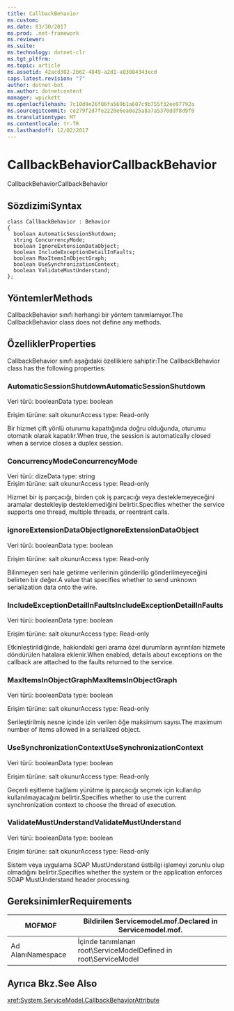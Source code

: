 ```yaml
---
title: CallbackBehavior
ms.custom: 
ms.date: 03/30/2017
ms.prod: .net-framework
ms.reviewer: 
ms.suite: 
ms.technology: dotnet-clr
ms.tgt_pltfrm: 
ms.topic: article
ms.assetid: 42acd302-2b62-4849-a2d1-a03084343ecd
caps.latest.revision: "7"
author: dotnet-bot
ms.author: dotnetcontent
manager: wpickett
ms.openlocfilehash: 7c10d9e26f86fa569b1a607c9b755f32ee97792a
ms.sourcegitcommit: ce279f2d7fe2220e6ea0a25a8a7a5370ddf8d9f0
ms.translationtype: MT
ms.contentlocale: tr-TR
ms.lasthandoff: 12/02/2017
---
```

# <a name="callbackbehavior"></a><span data-ttu-id="1c9a1-102">CallbackBehavior</span><span class="sxs-lookup"><span data-stu-id="1c9a1-102">CallbackBehavior</span></span>
<span data-ttu-id="1c9a1-103">CallbackBehavior</span><span class="sxs-lookup"><span data-stu-id="1c9a1-103">CallbackBehavior</span></span>  
  
## <a name="syntax"></a><span data-ttu-id="1c9a1-104">Sözdizimi</span><span class="sxs-lookup"><span data-stu-id="1c9a1-104">Syntax</span></span>  
  
```  
class CallbackBehavior : Behavior  
{  
  boolean AutomaticSessionShutdown;  
  string ConcurrencyMode;  
  boolean IgnoreExtensionDataObject;  
  boolean IncludeExceptionDetailInFaults;  
  boolean MaxItemsInObjectGraph;  
  boolean UseSynchronizationContext;  
  boolean ValidateMustUnderstand;  
};  
```  
  
## <a name="methods"></a><span data-ttu-id="1c9a1-105">Yöntemler</span><span class="sxs-lookup"><span data-stu-id="1c9a1-105">Methods</span></span>  
 <span data-ttu-id="1c9a1-106">CallbackBehavior sınıfı herhangi bir yöntem tanımlamıyor.</span><span class="sxs-lookup"><span data-stu-id="1c9a1-106">The CallbackBehavior class does not define any methods.</span></span>  
  
## <a name="properties"></a><span data-ttu-id="1c9a1-107">Özellikler</span><span class="sxs-lookup"><span data-stu-id="1c9a1-107">Properties</span></span>  
 <span data-ttu-id="1c9a1-108">CallbackBehavior sınıfı aşağıdaki özelliklere sahiptir:</span><span class="sxs-lookup"><span data-stu-id="1c9a1-108">The CallbackBehavior class has the following properties:</span></span>  
  
### <a name="automaticsessionshutdown"></a><span data-ttu-id="1c9a1-109">AutomaticSessionShutdown</span><span class="sxs-lookup"><span data-stu-id="1c9a1-109">AutomaticSessionShutdown</span></span>  
 <span data-ttu-id="1c9a1-110">Veri türü: boolean</span><span class="sxs-lookup"><span data-stu-id="1c9a1-110">Data type: boolean</span></span>  
  
 <span data-ttu-id="1c9a1-111">Erişim türüne: salt okunur</span><span class="sxs-lookup"><span data-stu-id="1c9a1-111">Access type: Read-only</span></span>  
  
 <span data-ttu-id="1c9a1-112">Bir hizmet çift yönlü oturumu kapattığında doğru olduğunda, oturumu otomatik olarak kapatılır.</span><span class="sxs-lookup"><span data-stu-id="1c9a1-112">When true, the session is automatically closed when a service closes a duplex session.</span></span>  
  
### <a name="concurrencymode"></a><span data-ttu-id="1c9a1-113">ConcurrencyMode</span><span class="sxs-lookup"><span data-stu-id="1c9a1-113">ConcurrencyMode</span></span>  
 <span data-ttu-id="1c9a1-114">Veri türü: dize</span><span class="sxs-lookup"><span data-stu-id="1c9a1-114">Data type: string</span></span>  
<span data-ttu-id="1c9a1-115">Erişim türüne: salt okunur</span><span class="sxs-lookup"><span data-stu-id="1c9a1-115">Access type: Read-only</span></span>  
  
 <span data-ttu-id="1c9a1-116">Hizmet bir iş parçacığı, birden çok iş parçacığı veya desteklemeyeceğini aramalar destekleyip desteklemediğini belirtir.</span><span class="sxs-lookup"><span data-stu-id="1c9a1-116">Specifies whether the service supports one thread, multiple threads, or reentrant calls.</span></span>  
  
### <a name="ignoreextensiondataobject"></a><span data-ttu-id="1c9a1-117">ignoreExtensionDataObject</span><span class="sxs-lookup"><span data-stu-id="1c9a1-117">IgnoreExtensionDataObject</span></span>  
 <span data-ttu-id="1c9a1-118">Veri türü: boolean</span><span class="sxs-lookup"><span data-stu-id="1c9a1-118">Data type: boolean</span></span>  
  
 <span data-ttu-id="1c9a1-119">Erişim türüne: salt okunur</span><span class="sxs-lookup"><span data-stu-id="1c9a1-119">Access type: Read-only</span></span>  
  
 <span data-ttu-id="1c9a1-120">Bilinmeyen seri hale getirme verilerinin gönderilip gönderilmeyeceğini belirten bir değer.</span><span class="sxs-lookup"><span data-stu-id="1c9a1-120">A value that specifies whether to send unknown serialization data onto the wire.</span></span>  
  
### <a name="includeexceptiondetailinfaults"></a><span data-ttu-id="1c9a1-121">IncludeExceptionDetailInFaults</span><span class="sxs-lookup"><span data-stu-id="1c9a1-121">IncludeExceptionDetailInFaults</span></span>  
 <span data-ttu-id="1c9a1-122">Veri türü: boolean</span><span class="sxs-lookup"><span data-stu-id="1c9a1-122">Data type: boolean</span></span>  
  
 <span data-ttu-id="1c9a1-123">Erişim türüne: salt okunur</span><span class="sxs-lookup"><span data-stu-id="1c9a1-123">Access type: Read-only</span></span>  
  
 <span data-ttu-id="1c9a1-124">Etkinleştirildiğinde, hakkındaki geri arama özel durumların ayrıntıları hizmete döndürülen hatalara eklenir.</span><span class="sxs-lookup"><span data-stu-id="1c9a1-124">When enabled, details about exceptions on the callback are attached to the faults returned to the service.</span></span>  
  
### <a name="maxitemsinobjectgraph"></a><span data-ttu-id="1c9a1-125">MaxItemsInObjectGraph</span><span class="sxs-lookup"><span data-stu-id="1c9a1-125">MaxItemsInObjectGraph</span></span>  
 <span data-ttu-id="1c9a1-126">Veri türü: boolean</span><span class="sxs-lookup"><span data-stu-id="1c9a1-126">Data type: boolean</span></span>  
  
 <span data-ttu-id="1c9a1-127">Erişim türüne: salt okunur</span><span class="sxs-lookup"><span data-stu-id="1c9a1-127">Access type: Read-only</span></span>  
  
 <span data-ttu-id="1c9a1-128">Serileştirilmiş nesne içinde izin verilen öğe maksimum sayısı.</span><span class="sxs-lookup"><span data-stu-id="1c9a1-128">The maximum number of items allowed in a serialized object.</span></span>  
  
### <a name="usesynchronizationcontext"></a><span data-ttu-id="1c9a1-129">UseSynchronizationContext</span><span class="sxs-lookup"><span data-stu-id="1c9a1-129">UseSynchronizationContext</span></span>  
 <span data-ttu-id="1c9a1-130">Veri türü: boolean</span><span class="sxs-lookup"><span data-stu-id="1c9a1-130">Data type: boolean</span></span>  
  
 <span data-ttu-id="1c9a1-131">Erişim türüne: salt okunur</span><span class="sxs-lookup"><span data-stu-id="1c9a1-131">Access type: Read-only</span></span>  
  
 <span data-ttu-id="1c9a1-132">Geçerli eşitleme bağlamı yürütme iş parçacığı seçmek için kullanılıp kullanılmayacağını belirtir.</span><span class="sxs-lookup"><span data-stu-id="1c9a1-132">Specifies whether to use the current synchronization context to choose the thread of execution.</span></span>  
  
### <a name="validatemustunderstand"></a><span data-ttu-id="1c9a1-133">ValidateMustUnderstand</span><span class="sxs-lookup"><span data-stu-id="1c9a1-133">ValidateMustUnderstand</span></span>  
 <span data-ttu-id="1c9a1-134">Veri türü: boolean</span><span class="sxs-lookup"><span data-stu-id="1c9a1-134">Data type: boolean</span></span>  
  
 <span data-ttu-id="1c9a1-135">Erişim türüne: salt okunur</span><span class="sxs-lookup"><span data-stu-id="1c9a1-135">Access type: Read-only</span></span>  
  
 <span data-ttu-id="1c9a1-136">Sistem veya uygulama SOAP MustUnderstand üstbilgi işlemeyi zorunlu olup olmadığını belirtir.</span><span class="sxs-lookup"><span data-stu-id="1c9a1-136">Specifies whether the system or the application enforces SOAP MustUnderstand header processing.</span></span>  
  
## <a name="requirements"></a><span data-ttu-id="1c9a1-137">Gereksinimler</span><span class="sxs-lookup"><span data-stu-id="1c9a1-137">Requirements</span></span>  
  
|<span data-ttu-id="1c9a1-138">MOF</span><span class="sxs-lookup"><span data-stu-id="1c9a1-138">MOF</span></span>|<span data-ttu-id="1c9a1-139">Bildirilen Servicemodel.mof.</span><span class="sxs-lookup"><span data-stu-id="1c9a1-139">Declared in Servicemodel.mof.</span></span>|  
|---------|-----------------------------------|  
|<span data-ttu-id="1c9a1-140">Ad Alanı</span><span class="sxs-lookup"><span data-stu-id="1c9a1-140">Namespace</span></span>|<span data-ttu-id="1c9a1-141">İçinde tanımlanan root\ServiceModel</span><span class="sxs-lookup"><span data-stu-id="1c9a1-141">Defined in root\ServiceModel</span></span>|  
  
## <a name="see-also"></a><span data-ttu-id="1c9a1-142">Ayrıca Bkz.</span><span class="sxs-lookup"><span data-stu-id="1c9a1-142">See Also</span></span>  
 <xref:System.ServiceModel.CallbackBehaviorAttribute>
